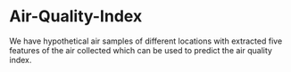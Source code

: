 # Air-Quality-Index
 We have hypothetical air samples of different locations with extracted five features of the air collected which can be used to predict the air quality index.
